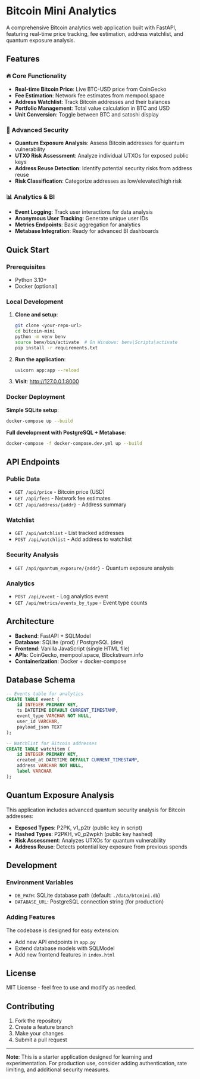 # Bitcoin Mini Analytics

A comprehensive Bitcoin analytics web application built with FastAPI, featuring real-time price tracking, fee estimation, address watchlist, and quantum exposure analysis.

## Features

### 🔥 Core Functionality
- **Real-time Bitcoin Price**: Live BTC-USD price from CoinGecko
- **Fee Estimation**: Network fee estimates from mempool.space
- **Address Watchlist**: Track Bitcoin addresses and their balances
- **Portfolio Management**: Total value calculation in BTC and USD
- **Unit Conversion**: Toggle between BTC and satoshi display

### 🔬 Advanced Security
- **Quantum Exposure Analysis**: Assess Bitcoin addresses for quantum vulnerability
- **UTXO Risk Assessment**: Analyze individual UTXOs for exposed public keys
- **Address Reuse Detection**: Identify potential security risks from address reuse
- **Risk Classification**: Categorize addresses as low/elevated/high risk

### 📊 Analytics & BI
- **Event Logging**: Track user interactions for data analysis
- **Anonymous User Tracking**: Generate unique user IDs
- **Metrics Endpoints**: Basic aggregation for analytics
- **Metabase Integration**: Ready for advanced BI dashboards

## Quick Start

### Prerequisites
- Python 3.10+
- Docker (optional)

### Local Development

1. **Clone and setup**:
   ```bash
   git clone <your-repo-url>
   cd bitcoin-mini
   python -m venv benv
   source benv/bin/activate  # On Windows: benv\Scripts\activate
   pip install -r requirements.txt
   ```

2. **Run the application**:
   ```bash
   uvicorn app:app --reload
   ```

3. **Visit**: http://127.0.0.1:8000

### Docker Deployment

**Simple SQLite setup**:
```bash
docker-compose up --build
```

**Full development with PostgreSQL + Metabase**:
```bash
docker-compose -f docker-compose.dev.yml up --build
```

## API Endpoints

### Public Data
- `GET /api/price` - Bitcoin price (USD)
- `GET /api/fees` - Network fee estimates
- `GET /api/address/{addr}` - Address summary

### Watchlist
- `GET /api/watchlist` - List tracked addresses
- `POST /api/watchlist` - Add address to watchlist

### Security Analysis
- `GET /api/quantum_exposure/{addr}` - Quantum exposure analysis

### Analytics
- `POST /api/event` - Log analytics event
- `GET /api/metrics/events_by_type` - Event type counts

## Architecture

- **Backend**: FastAPI + SQLModel
- **Database**: SQLite (prod) / PostgreSQL (dev)
- **Frontend**: Vanilla JavaScript (single HTML file)
- **APIs**: CoinGecko, mempool.space, Blockstream.info
- **Containerization**: Docker + docker-compose

## Database Schema

```sql
-- Events table for analytics
CREATE TABLE event (
    id INTEGER PRIMARY KEY,
    ts DATETIME DEFAULT CURRENT_TIMESTAMP,
    event_type VARCHAR NOT NULL,
    user_id VARCHAR,
    payload_json TEXT
);

-- Watchlist for Bitcoin addresses
CREATE TABLE watchitem (
    id INTEGER PRIMARY KEY,
    created_at DATETIME DEFAULT CURRENT_TIMESTAMP,
    address VARCHAR NOT NULL,
    label VARCHAR
);
```

## Quantum Exposure Analysis

This application includes advanced quantum security analysis for Bitcoin addresses:

- **Exposed Types**: P2PK, v1_p2tr (public key in script)
- **Hashed Types**: P2PKH, v0_p2wpkh (public key hashed)
- **Risk Assessment**: Analyzes UTXOs for quantum vulnerability
- **Address Reuse**: Detects potential key exposure from previous spends

## Development

### Environment Variables
- `DB_PATH`: SQLite database path (default: `./data/btcmini.db`)
- `DATABASE_URL`: PostgreSQL connection string (for production)

### Adding Features
The codebase is designed for easy extension:
- Add new API endpoints in `app.py`
- Extend database models with SQLModel
- Add new frontend features in `index.html`

## License

MIT License - feel free to use and modify as needed.

## Contributing

1. Fork the repository
2. Create a feature branch
3. Make your changes
4. Submit a pull request

---

**Note**: This is a starter application designed for learning and experimentation. For production use, consider adding authentication, rate limiting, and additional security measures.
